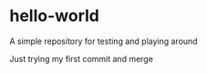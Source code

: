# hello-world
A simple repository for testing and playing around

Just trying my first commit and merge
